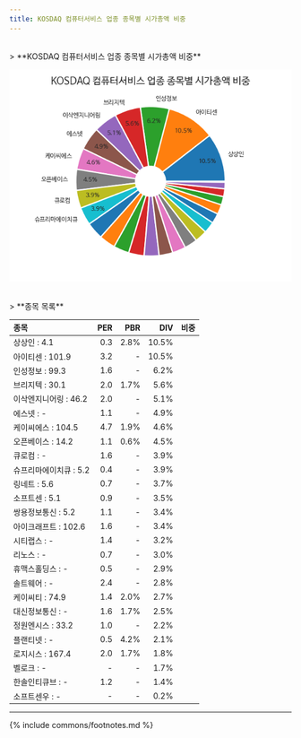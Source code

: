 ```yaml
---
title: KOSDAQ 컴퓨터서비스 업종 종목별 시가총액 비중
---
```

<br>
> **KOSDAQ 컴퓨터서비스 업종 종목별 시가총액 비중<a id="pie"></a>**

![KOSDAQ 컴퓨터서비스 업종 종목별 시가총액 비중](images/kosdaq_업종_컴퓨터서비스_종목.png)

<br>
> **종목 목록<a id="list"></a>**

| **종목** | **PER** | **PBR** | **DIV** | **비중** |
| :------- | ------: | ------: | ------: | -------: |
| 상상인 : 4.1 | 0.3 | 2.8% | 10.5% |
| 아이티센 : 101.9 | 3.2 | - | 10.5% |
| 인성정보 : 99.3 | 1.6 | - | 6.2% |
| 브리지텍 : 30.1 | 2.0 | 1.7% | 5.6% |
| 이삭엔지니어링 : 46.2 | 2.0 | - | 5.1% |
| 에스넷 : - | 1.1 | - | 4.9% |
| 케이씨에스 : 104.5 | 4.7 | 1.9% | 4.6% |
| 오픈베이스 : 14.2 | 1.1 | 0.6% | 4.5% |
| 큐로컴 : - | 1.6 | - | 3.9% |
| 슈프리마에이치큐 : 5.2 | 0.4 | - | 3.9% |
| 링네트 : 5.6 | 0.7 | - | 3.7% |
| 소프트센 : 5.1 | 0.9 | - | 3.5% |
| 쌍용정보통신 : 5.2 | 1.1 | - | 3.4% |
| 아이크래프트 : 102.6 | 1.6 | - | 3.4% |
| 시티랩스 : - | 1.4 | - | 3.2% |
| 리노스 : - | 0.7 | - | 3.0% |
| 휴맥스홀딩스 : - | 0.5 | - | 2.9% |
| 솔트웨어 : - | 2.4 | - | 2.8% |
| 케이씨티 : 74.9 | 1.4 | 2.0% | 2.7% |
| 대신정보통신 : - | 1.6 | 1.7% | 2.5% |
| 정원엔시스 : 33.2 | 1.0 | - | 2.2% |
| 플랜티넷 : - | 0.5 | 4.2% | 2.1% |
| 로지시스 : 167.4 | 2.0 | 1.7% | 1.8% |
| 벨로크 : - | - | - | 1.7% |
| 한솔인티큐브 : - | 1.2 | - | 1.4% |
| 소프트센우 : - | - | - | 0.2% |

---
{% include commons/footnotes.md %}